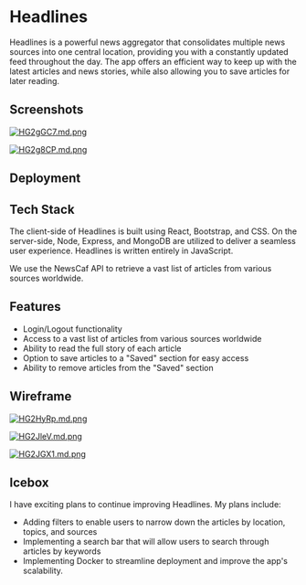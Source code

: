 # Headlines

Headlines is a powerful news aggregator that consolidates multiple news sources into one central location, providing you with a constantly updated feed throughout the day. The app offers an efficient way to keep up with the latest articles and news stories, while also allowing you to save articles for later reading.


## Screenshots

[![HG2gGC7.md.png](https://iili.io/HG2gGC7.md.png)](https://freeimage.host/i/HG2gGC7)

[![HG2g8CP.md.png](https://iili.io/HG2g8CP.md.png)](https://freeimage.host/i/HG2g8CP)

## Deployment


## Tech Stack

The client-side of Headlines is built using React, Bootstrap, and CSS. On the server-side, Node, Express, and MongoDB are utilized to deliver a seamless user experience. Headlines is written entirely in JavaScript.

We use the NewsCaf API to retrieve a vast list of articles from various sources worldwide.

## Features

- Login/Logout functionality
- Access to a vast list of articles from various sources worldwide
- Ability to read the full story of each article
- Option to save articles to a "Saved" section for easy access
- Ability to remove articles from the "Saved" section


## Wireframe

[![HG2HyRp.md.png](https://iili.io/HG2HyRp.md.png)](https://freeimage.host/i/HG2HyRp)

[![HG2JleV.md.png](https://iili.io/HG2JleV.md.png)](https://freeimage.host/i/HG2JleV)

[![HG2JGX1.md.png](https://iili.io/HG2JGX1.md.png)](https://freeimage.host/i/HG2JGX1)
## Icebox
I have exciting plans to continue improving Headlines. My plans include:

- Adding filters to enable users to narrow down the articles by location, topics, and sources
- Implementing a search bar that will allow users to search through articles by keywords
- Implementing Docker to streamline deployment and improve the app's scalability.